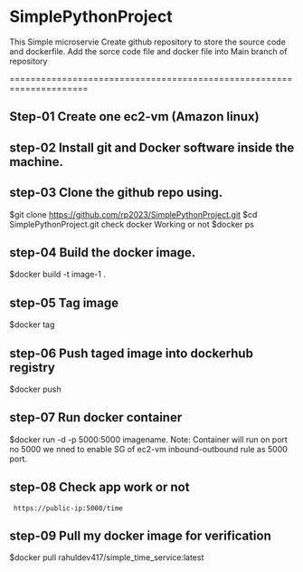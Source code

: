 # SimplePythonProject
This Simple microservie
Create github repository to store the source code and dockerfile.
Add the sorce code file and docker file into Main branch of repository

=====================================================================
  
  Step-01 Create one ec2-vm (Amazon linux)
  ---------------
  step-02 Install git and Docker software inside the machine.
  -----------------------------
  step-03 Clone the github repo using.
  --------------------------------------
  
   $git clone https://github.com/rp2023/SimplePythonProject.git
   $cd SimplePythonProject.git
  check docker Working or not
    $docker ps


  step-04 Build the docker image.
  --------------------------
  
   $docker build -t image-1 . 
   
  step-05 Tag image
  ---------------------------
   $docker tag <imagename> <tagname> 
   
  step-06 Push taged image into dockerhub registry
  -------------------------------------
   $docker push <tagname>
   
  step-07 Run docker container
  --------------------------------
  
  $docker run -d -p 5000:5000 imagename.
  Note: Container will run on port no 5000 we nned to enable SG of ec2-vm inbound-outbound rule as 5000 port.
        
  step-08 Check app work or not
  ---------------------------------------
     https://public-ip:5000/time

  step-09 Pull my docker image for verification
  ------------------------------------------------------
  $docker pull rahuldev417/simple_time_service:latest
   
